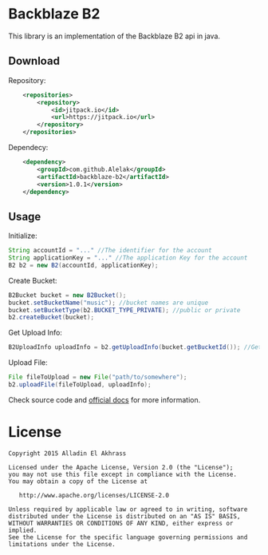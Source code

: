 Backblaze B2
============

This library is an implementation of the Backblaze B2 api in java.

Download
--------

Repository:
```xml
	<repositories>
		<repository>
		    <id>jitpack.io</id>
		    <url>https://jitpack.io</url>
		</repository>
	</repositories>
```

Dependecy: 
```xml
	<dependency>
	    <groupId>com.github.Alelak</groupId>
	    <artifactId>backblaze-b2</artifactId>
	    <version>1.0.1</version>
	</dependency>
```

Usage
-----
Initialize:
```java
String accountId = "..." //The identifier for the account
String applicationKey = "..." //The application Key for the account
B2 b2 = new B2(accountId, applicationKey);
```

Create Bucket:
```java
B2Bucket bucket = new B2Bucket();
bucket.setBucketName("music"); //bucket names are unique
bucket.setBucketType(b2.BUCKET_TYPE_PRIVATE); //public or private
b2.createBucket(bucket);
```

Get Upload Info:
```java
B2UploadInfo uploadInfo = b2.getUploadInfo(bucket.getBucketId()); //Get upload info for specific bucket
```

Upload File:
```java
File fileToUpload = new File("path/to/somewhere");
b2.uploadFile(fileToUpload, uploadInfo);

```

Check source code and [official docs](https://www.backblaze.com/b2/docs/) for more information.

License
=======

    Copyright 2015 Alladin El Akhrass

    Licensed under the Apache License, Version 2.0 (the "License");
    you may not use this file except in compliance with the License.
    You may obtain a copy of the License at

       http://www.apache.org/licenses/LICENSE-2.0

    Unless required by applicable law or agreed to in writing, software
    distributed under the License is distributed on an "AS IS" BASIS,
    WITHOUT WARRANTIES OR CONDITIONS OF ANY KIND, either express or implied.
    See the License for the specific language governing permissions and
    limitations under the License.